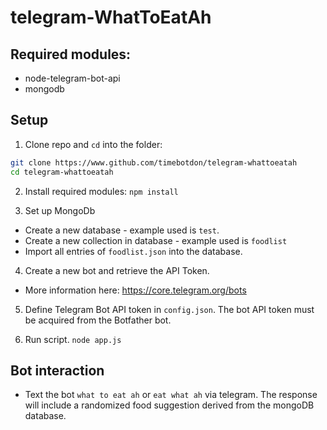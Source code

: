 # telegram-WhatToEatAh
## Required modules:
* node-telegram-bot-api
* mongodb

## Setup
1. Clone repo and `cd` into the folder:
  ```bash
  git clone https://www.github.com/timebotdon/telegram-whattoeatah
  cd telegram-whattoeatah
  ```

2. Install required modules:
  `npm install`

3. Set up MongoDb
* Create a new database - example used is `test`.
* Create a new collection in database - example used is `foodlist`
* Import all entries of `foodlist.json` into the database.

4. Create a new bot and retrieve the API Token. 
* More information here: https://core.telegram.org/bots

5. Define Telegram Bot API token in `config.json`. The bot API token must be acquired from the Botfather bot.

6. Run script.
  `node app.js`

## Bot interaction
* Text the bot `what to eat ah` or `eat what ah` via telegram. The response will include a randomized food suggestion derived from the mongoDB database.